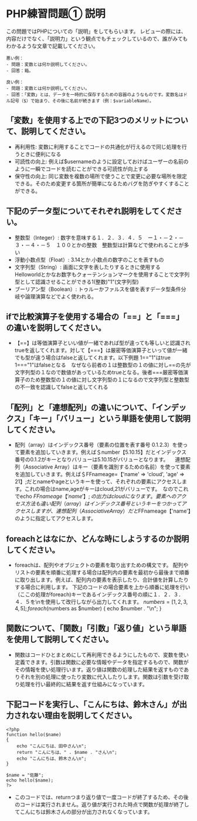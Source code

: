 # PHP練習問題① 説明
この問題ではPHPについての「説明」をしてもらいます。
レビューの際には、内容だけでなく、「説明力」という観点でもチェックしているので、誰がみてもわかるような文章で記載してください。

```
悪い例：
- 問題：変数とは何か説明してください。
- 回答：箱。

良い例：
- 問題：変数とは何か説明してください。
- 回答：「変数」とは、データを一時的に保存するための容器のようなものです。変数名はドル記号（$）で始まり、その後に名前が続きます（例：$variableName）。
```

## 「変数」を使用する上での下記3つのメリットについて、説明してください。
- 再利用性: 変数に利用することでコードの共通化が行えるので同じ処理を行うときに便利になる
- 可読性の向上: 例えば$usernameのように設定しておけばユーザーの名前のように一瞬でコードを読むことができる可読性が向上する
- 保守性の向上: 同じ変数を複数の場所で使うことで変更に必要な場所を限定できる。そのため変更する箇所が簡単になるためバグを防ぎやすくすることができる。

## 下記のデータ型についてそれぞれ説明をしてください。
- 整数型（Integer）: 数字を意味する１．２．３．４．５　ー１・－２・－３・－４・－５　１００とかの整数　整数型は計算などで使われることが多い
- 浮動小数点型（Float）: 3.14とか.小数点の数字のことを表すもの
- 文字列型（String）: 画面に文字を表したりするときに使用する　Helloworldとかなお数字もクォーテンションマークを使用することで文字列型として認識させることができる1(整数)"1"(文字列型)
- ブーリアン型（Boolean）: トゥルーかファルスを値を表すデータ型条件分岐や論理演算などでよく使われる。

## ifで比較演算子を使用する場合の「==」と「===」の違いを説明してください。
- 【==】は等価演算子といい値が一緒であれば型が違っても等しいと認識されtrueを返してくれます。対して【===】は厳密等価演算子といって値が一緒でも型が違う場合はfalseと返してくれます。以下例題
1=="1"はtrue　1==="1"はfalseとなる　なぜなら前者の１は整数型の１の値に対し==の先が文字列型の１なので数値があっているためtrueとなる。後者===厳密等価演算子のため整数型の１の値に対し文字列型の１になるので文字列型と整数型の不一致を認識してfalseと返してくれる

## 「配列」と「連想配列」の違いについて、「インデックス」「キー」「バリュー」という単語を使用して説明してください。
- 配列（array）はインデックス番号（要素の位置を表す番号 0.1.2.3）を使って要素を追加していきます。例えば＄number【5.10.15】だとインデックス番号の0.1.2がキーとなりバリューは5.10.15がバリューとなります。
　連想配列（Associative Array）はキー（要素を識別するための名前）を使って要素を追加していきます。例えば＄FFnameage=【'name' => 'cloud', 'age' => 21】;だとnameやageというキーを使って、それぞれの要素にアクセスします。これの場合はname,ageがキーはcloud,21がバリューです。　なのでこれでecho $FFnameage【'name'】;の出力はcloudになります。
要素へのアクセス方法も違い配列（array）はインデックス番号というキーをつかってアクセスしますが、連想配列（Associative Array）だと$FFnameage【'name'】のように指定してアクセスします。

## foreachとはなにか、どんな時にしようするのか説明してください。
- foreachは、配列やオブジェクトの要素を取り出すための構文です。
配列やリストの要素を順番に処理する場合は配列内の要素を最初から最後まで順番に取り出します。例えば、配列内の要素を表示したり、合計値を計算したりする場合に利用します。
下記のコードの場合要素を上から順番に処理を行い（ここの処理がforeach)キーであるインデックス番号の順に１．２．３．４．５を\nを使用して改行しながら出力してくれます。
$numbers = [1, 2, 3, 4, 5];
foreach ($numbers as $number) {
    echo $number . "\n";
}


## 関数について、「関数」「引数」「返り値」という単語を使用して説明してください。
- 関数はコードひとまとめにして再利用できるようにしたもので、変数を使い定義できます。引数は関数に必要な情報やデータを指定するもので、関数がその情報を使い処理行います。返り値は関数の処理した結果を返すものでありそれを別の処理に使ったり変数に代入したりします。関数は引数を受け取り処理を行い最終的に結果を返す仕組みになっています。

## 下記コードを実行し、「こんにちは、鈴木さん」が出力されない理由を説明してください。
```
<?php
function hello($name)
{
    echo "こんにちは、田中さん\n";
    return "こんにちは、" . $name . "さん\n";
    echo "こんにちは、鈴木さん\n";
}

$name = "佐藤";
echo hello($name);
?>
```
- このコードでは、returnつまり返り値で一度コードが終了するため、その後のコードは実行されません。返り値が実行された時点で関数が処理が終了してこんにちは鈴木さんの部分が出力されなくなっています。